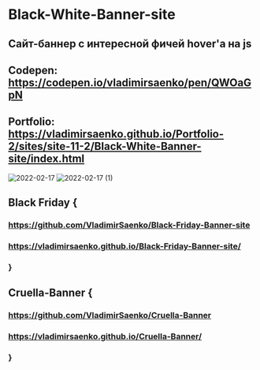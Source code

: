 # Black-White-Banner-site
 
## Сайт-баннер с интересной фичей hover'а на js

## Codepen: https://codepen.io/vladimirsaenko/pen/QWOaGpN

## Portfolio: https://vladimirsaenko.github.io/Portfolio-2/sites/site-11-2/Black-White-Banner-site/index.html 

![2022-02-17](https://user-images.githubusercontent.com/56477695/154470414-8a07627f-b6cc-43b3-936a-2e3e6e93ce3d.png)
![2022-02-17 (1)](https://user-images.githubusercontent.com/56477695/154470425-bb95a018-390b-4de8-86bd-80a5715403dc.png)

## Black Friday {

### https://github.com/VladimirSaenko/Black-Friday-Banner-site

### https://vladimirsaenko.github.io/Black-Friday-Banner-site/

### }

## Cruella-Banner {

### https://github.com/VladimirSaenko/Cruella-Banner

### https://vladimirsaenko.github.io/Cruella-Banner/

### }
